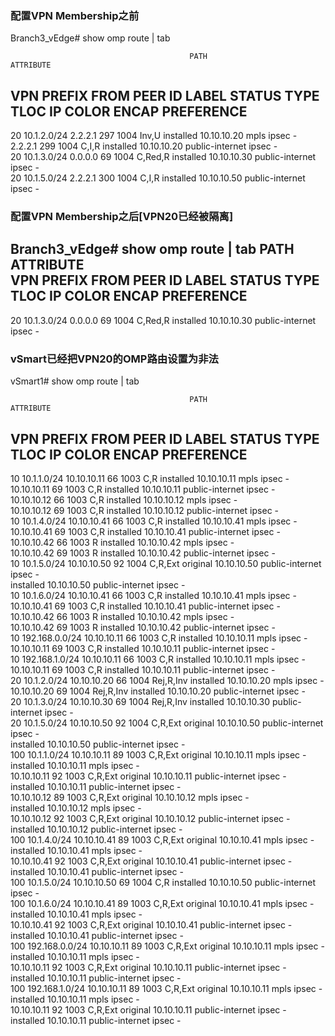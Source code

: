 ### 配置VPN Membership之前
Branch3_vEdge# show omp route | tab 

                                            PATH                      ATTRIBUTE                                                       
VPN    PREFIX              FROM PEER        ID     LABEL    STATUS    TYPE       TLOC IP          COLOR            ENCAP  PREFERENCE  
--------------------------------------------------------------------------------------------------------------------------------------
20     10.1.2.0/24         2.2.2.1          297    1004     Inv,U     installed  10.10.10.20      mpls             ipsec  -           
                           2.2.2.1          299    1004     C,I,R     installed  10.10.10.20      public-internet  ipsec  -           
20     10.1.3.0/24         0.0.0.0          69     1004     C,Red,R   installed  10.10.10.30      public-internet  ipsec  -           
20     10.1.5.0/24         2.2.2.1          300    1004     C,I,R     installed  10.10.10.50      public-internet  ipsec  -   

### 配置VPN Membership之后[VPN20已经被隔离]
Branch3_vEdge# show omp route | tab
                                            PATH                      ATTRIBUTE                                                       
VPN    PREFIX              FROM PEER        ID     LABEL    STATUS    TYPE       TLOC IP          COLOR            ENCAP  PREFERENCE  
--------------------------------------------------------------------------------------------------------------------------------------
20     10.1.3.0/24         0.0.0.0          69     1004     C,Red,R   installed  10.10.10.30      public-internet  ipsec  -  

### vSmart已经把VPN20的OMP路由设置为非法

vSmart1# show omp route | tab

                                            PATH                      ATTRIBUTE                                                       
VPN    PREFIX              FROM PEER        ID     LABEL    STATUS    TYPE       TLOC IP          COLOR            ENCAP  PREFERENCE  
--------------------------------------------------------------------------------------------------------------------------------------
10     10.1.1.0/24         10.10.10.11      66     1003     C,R       installed  10.10.10.11      mpls             ipsec  -           
                           10.10.10.11      69     1003     C,R       installed  10.10.10.11      public-internet  ipsec  -           
                           10.10.10.12      66     1003     C,R       installed  10.10.10.12      mpls             ipsec  -           
                           10.10.10.12      69     1003     C,R       installed  10.10.10.12      public-internet  ipsec  -           
10     10.1.4.0/24         10.10.10.41      66     1003     C,R       installed  10.10.10.41      mpls             ipsec  -           
                           10.10.10.41      69     1003     C,R       installed  10.10.10.41      public-internet  ipsec  -           
                           10.10.10.42      66     1003     R         installed  10.10.10.42      mpls             ipsec  -           
                           10.10.10.42      69     1003     R         installed  10.10.10.42      public-internet  ipsec  -           
10     10.1.5.0/24         10.10.10.50      92     1004     C,R,Ext   original   10.10.10.50      public-internet  ipsec  -           
                                                                      installed  10.10.10.50      public-internet  ipsec  -           
10     10.1.6.0/24         10.10.10.41      66     1003     C,R       installed  10.10.10.41      mpls             ipsec  -           
                           10.10.10.41      69     1003     C,R       installed  10.10.10.41      public-internet  ipsec  -           
                           10.10.10.42      66     1003     R         installed  10.10.10.42      mpls             ipsec  -           
                           10.10.10.42      69     1003     R         installed  10.10.10.42      public-internet  ipsec  -           
10     192.168.0.0/24      10.10.10.11      66     1003     C,R       installed  10.10.10.11      mpls             ipsec  -           
                           10.10.10.11      69     1003     C,R       installed  10.10.10.11      public-internet  ipsec  -           
10     192.168.1.0/24      10.10.10.11      66     1003     C,R       installed  10.10.10.11      mpls             ipsec  -           
                           10.10.10.11      69     1003     C,R       installed  10.10.10.11      public-internet  ipsec  -           
20     10.1.2.0/24         10.10.10.20      66     1004     Rej,R,Inv installed  10.10.10.20      mpls             ipsec  -           
                           10.10.10.20      69     1004     Rej,R,Inv installed  10.10.10.20      public-internet  ipsec  -           
20     10.1.3.0/24         10.10.10.30      69     1004     Rej,R,Inv installed  10.10.10.30      public-internet  ipsec  -           
20     10.1.5.0/24         10.10.10.50      92     1004     C,R,Ext   original   10.10.10.50      public-internet  ipsec  -           
                                                                      installed  10.10.10.50      public-internet  ipsec  -           
100    10.1.1.0/24         10.10.10.11      89     1003     C,R,Ext   original   10.10.10.11      mpls             ipsec  -           
                                                                      installed  10.10.10.11      mpls             ipsec  -           
                           10.10.10.11      92     1003     C,R,Ext   original   10.10.10.11      public-internet  ipsec  -           
                                                                      installed  10.10.10.11      public-internet  ipsec  -           
                           10.10.10.12      89     1003     C,R,Ext   original   10.10.10.12      mpls             ipsec  -           
                                                                      installed  10.10.10.12      mpls             ipsec  -           
                           10.10.10.12      92     1003     C,R,Ext   original   10.10.10.12      public-internet  ipsec  -           
                                                                      installed  10.10.10.12      public-internet  ipsec  -           
100    10.1.4.0/24         10.10.10.41      89     1003     C,R,Ext   original   10.10.10.41      mpls             ipsec  -           
                                                                      installed  10.10.10.41      mpls             ipsec  -           
                           10.10.10.41      92     1003     C,R,Ext   original   10.10.10.41      public-internet  ipsec  -           
                                                                      installed  10.10.10.41      public-internet  ipsec  -           
100    10.1.5.0/24         10.10.10.50      69     1004     C,R       installed  10.10.10.50      public-internet  ipsec  -           
100    10.1.6.0/24         10.10.10.41      89     1003     C,R,Ext   original   10.10.10.41      mpls             ipsec  -           
                                                                      installed  10.10.10.41      mpls             ipsec  -           
                           10.10.10.41      92     1003     C,R,Ext   original   10.10.10.41      public-internet  ipsec  -           
                                                                      installed  10.10.10.41      public-internet  ipsec  -           
100    192.168.0.0/24      10.10.10.11      89     1003     C,R,Ext   original   10.10.10.11      mpls             ipsec  -           
                                                                      installed  10.10.10.11      mpls             ipsec  -           
                           10.10.10.11      92     1003     C,R,Ext   original   10.10.10.11      public-internet  ipsec  -           
                                                                      installed  10.10.10.11      public-internet  ipsec  -           
100    192.168.1.0/24      10.10.10.11      89     1003     C,R,Ext   original   10.10.10.11      mpls             ipsec  -           
                                                                      installed  10.10.10.11      mpls             ipsec  -           
                           10.10.10.11      92     1003     C,R,Ext   original   10.10.10.11      public-internet  ipsec  -           
                                                                      installed  10.10.10.11      public-internet  ipsec  - 